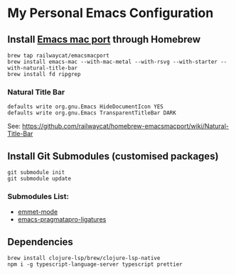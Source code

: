 # My Personal Emacs Configuration

## Install [Emacs mac port](https://github.com/railwaycat/homebrew-emacsmacport) through Homebrew

```
brew tap railwaycat/emacsmacport
brew install emacs-mac --with-mac-metal --with-rsvg --with-starter --with-natural-title-bar
brew install fd ripgrep
```

### Natural Title Bar

```
defaults write org.gnu.Emacs HideDocumentIcon YES
defaults write org.gnu.Emacs TransparentTitleBar DARK
```

See: https://github.com/railwaycat/homebrew-emacsmacport/wiki/Natural-Title-Bar

## Install Git Submodules (customised packages)

```
git submodule init
git submodule update
```

### Submodules List:

- [emmet-mode](https://github.com/P233/emmet-mode)
- [emacs-pragmatapro-ligatures](https://github.com/lumiknit/emacs-pragmatapro-ligatures)

## Dependencies

```
brew install clojure-lsp/brew/clojure-lsp-native
npm i -g typescript-language-server typescript prettier
```
